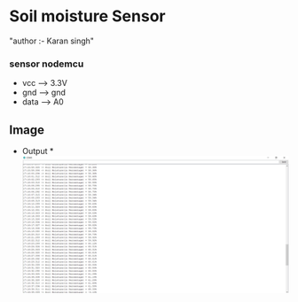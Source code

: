 # Soil moisture Sensor
"author :- Karan singh"

###  sensor    nodemcu
* vcc --> 3.3V
* gnd --> gnd
* data --> A0

## Image 
* Output
	*<img src="Output.png"  
alt="Output"  
style="float: left; margin-right: 10px;" />
